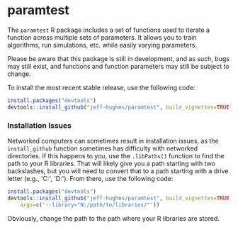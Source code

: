<!-- README.md is generated from README.Rmd. Please edit that file -->
paramtest
=========

The `paramtest` R package includes a set of functions used to iterate a function across multiple sets of parameters. It allows you to train algorithms, run simulations, etc. while easily varying parameters.

Please be aware that this package is still in development, and as such, bugs may still exist, and functions and function parameters may still be subject to change.

To install the most recent stable release, use the following code:

``` r
install.packages("devtools")
devtools::install_github("jeff-hughes/paramtest", build_vignettes=TRUE)
```

### Installation Issues

Networked computers can sometimes result in installation issues, as the `install_github` function sometimes has difficulty with networked directories. If this happens to you, use the `.libPaths()` function to find the path to your R libraries. That will likely give you a path starting with two backslashes, but you will need to convert that to a path starting with a drive letter (e.g., 'C:', 'D:'). From there, use the following code:

``` r
install.packages("devtools")
devtools::install_github("jeff-hughes/paramtest", build_vignettes=TRUE,
    args=c('--library="N:/path/to/libraries/"'))
```

Obviously, change the path to the path where your R libraries are stored.

